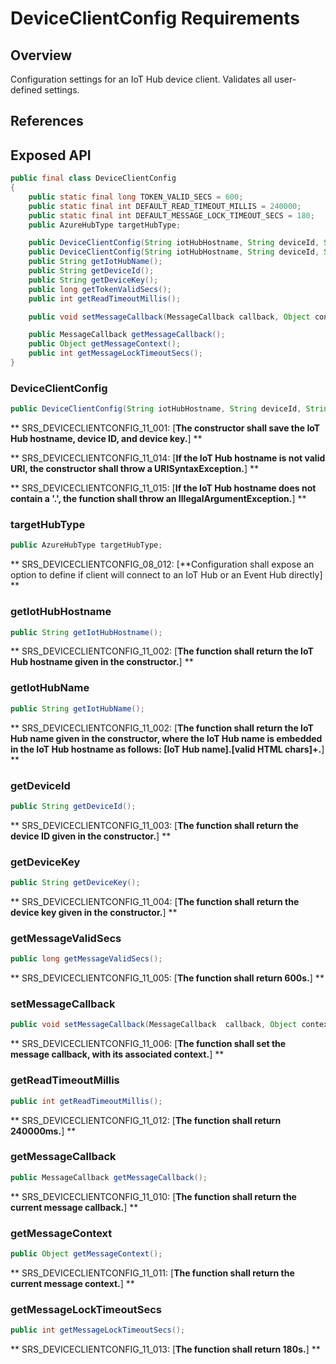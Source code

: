 # DeviceClientConfig Requirements

## Overview

Configuration settings for an IoT Hub device client. Validates all user-defined settings.

## References

## Exposed API

```java
public final class DeviceClientConfig
{
    public static final long TOKEN_VALID_SECS = 600;
    public static final int DEFAULT_READ_TIMEOUT_MILLIS = 240000;
    public static final int DEFAULT_MESSAGE_LOCK_TIMEOUT_SECS = 180;
    public AzureHubType targetHubType;

    public DeviceClientConfig(String iotHubHostname, String deviceId, String deviceKey);
    public DeviceClientConfig(String iotHubHostname, String deviceId, String deviceKey);
    public String getIotHubName();
    public String getDeviceId();
    public String getDeviceKey();
    public long getTokenValidSecs();
    public int getReadTimeoutMillis();

    public void setMessageCallback(MessageCallback callback, Object context);

    public MessageCallback getMessageCallback();
    public Object getMessageContext();
    public int getMessageLockTimeoutSecs();
}
```


### DeviceClientConfig

```java
public DeviceClientConfig(String iotHubHostname, String deviceId, String deviceKey);
```

** SRS_DEVICECLIENTCONFIG_11_001: [**The constructor shall save the IoT Hub hostname, device ID, and device key.**] **

** SRS_DEVICECLIENTCONFIG_11_014: [**If the IoT Hub hostname is not valid URI, the constructor shall throw a URISyntaxException.**] **

** SRS_DEVICECLIENTCONFIG_11_015: [**If the IoT Hub hostname does not contain a '.', the function shall throw an IllegalArgumentException.**] **


### targetHubType

```java
public AzureHubType targetHubType;
```

** SRS_DEVICECLIENTCONFIG_08_012: [**Configuration shall expose an option to define if client will connect to an IoT Hub or an Event Hub directly] **


### getIotHubHostname

```java
public String getIotHubHostname();
```

** SRS_DEVICECLIENTCONFIG_11_002: [**The function shall return the IoT Hub hostname given in the constructor.**] **


### getIotHubName

```java
public String getIotHubName();
```

** SRS_DEVICECLIENTCONFIG_11_002: [**The function shall return the IoT Hub name given in the constructor, where the IoT Hub name is embedded in the IoT Hub hostname as follows: [IoT Hub name].[valid HTML chars]+.**] ** 


### getDeviceId

```java
public String getDeviceId();
```

** SRS_DEVICECLIENTCONFIG_11_003: [**The function shall return the device ID given in the constructor.**] **


### getDeviceKey

```java
public String getDeviceKey();
```

** SRS_DEVICECLIENTCONFIG_11_004: [**The function shall return the device key given in the constructor.**] **


### getMessageValidSecs

```java
public long getMessageValidSecs();
```

** SRS_DEVICECLIENTCONFIG_11_005: [**The function shall return 600s.**] **


### setMessageCallback

```java
public void setMessageCallback(MessageCallback  callback, Object context);
```

** SRS_DEVICECLIENTCONFIG_11_006: [**The function shall set the message callback, with its associated context.**] ** 


### getReadTimeoutMillis

```java
public int getReadTimeoutMillis();
```

** SRS_DEVICECLIENTCONFIG_11_012: [**The function shall return 240000ms.**] **


### getMessageCallback

```java
public MessageCallback getMessageCallback();
```

** SRS_DEVICECLIENTCONFIG_11_010: [**The function shall return the current message callback.**] ** 


### getMessageContext

```java
public Object getMessageContext();
```

** SRS_DEVICECLIENTCONFIG_11_011: [**The function shall return the current message context.**] **


### getMessageLockTimeoutSecs

```java
public int getMessageLockTimeoutSecs();
```

** SRS_DEVICECLIENTCONFIG_11_013: [**The function shall return 180s.**] **